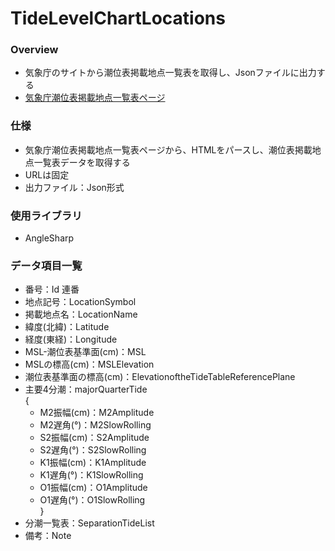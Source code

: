 # TideLevelChartLocations

### Overview
- 気象庁のサイトから潮位表掲載地点一覧表を取得し、Jsonファイルに出力する
- [気象庁潮位表掲載地点一覧表ページ](http://www.data.jma.go.jp/kaiyou/db/tide/suisan/station2021.php)

### 仕様
- 気象庁潮位表掲載地点一覧表ページから、HTMLをパースし、潮位表掲載地点一覧表データを取得する
- URLは固定
- 出力ファイル：Json形式

### 使用ライブラリ
- AngleSharp

### データ項目一覧
- 番号：Id 連番
- 地点記号：LocationSymbol
- 掲載地点名：LocationName
- 緯度(北緯)：Latitude
- 経度(東経)：Longitude
- MSL-潮位表基準面(cm)：MSL
- MSLの標高(cm)：MSLElevation
- 潮位表基準面の標高(cm)：ElevationoftheTideTableReferencePlane
- 主要4分潮：majorQuarterTide<br>
  {
  - M2振幅(cm)：M2Amplitude
  - M2遅角(°)：M2SlowRolling
  - S2振幅(cm)：S2Amplitude
  - S2遅角(°)：S2SlowRolling
  - K1振幅(cm)：K1Amplitude
  - K1遅角(°)：K1SlowRolling
  - O1振幅(cm)：O1Amplitude
  - O1遅角(°)：O1SlowRolling<br>
  }
- 分潮一覧表：SeparationTideList
- 備考：Note
